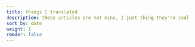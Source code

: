 ```yaml
---
title: things I translated
description: these articles are not mine, I just thing they're cool
sort_by: date
weight: 1
render: false
---
```

